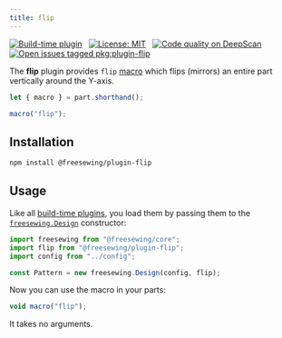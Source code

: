 ```yaml
---
title: flip
---
```


[![Build-time plugin](https://img.shields.io/badge/Type-build--time-purple.svg)](/plugins) &nbsp; [![License: MIT](https://img.shields.io/npm/l/@freesewing/plugin-flip.svg?label=License)](https://www.npmjs.com/package/@freesewing/plugin-flip) &nbsp; [![Code quality on DeepScan](https://deepscan.io/api/teams/2114/projects/2993/branches/23256/badge/grade.svg)](https://deepscan.io/dashboard#view=project&tid=2114&pid=2993&bid=23256) &nbsp; [![Open issues tagged pkg:plugin-flip](https://img.shields.io/github/issues/freesewing/freesewing/pkg:plugin-flip.svg?label=Issues)](https://github.com/freesewing/freesewing/issues?q=is%3Aissue+is%3Aopen+label%3Apkg%3Aplugin-flip)

The **flip** plugin provides `flip` [macro](/plugins#macros) which flips (mirrors) an entire part vertically around the Y-axis.

```js
let { macro } = part.shorthand();

macro("flip");
```

## Installation

```bash
npm install @freesewing/plugin-flip
```

## Usage

Like all [build-time plugins](/plugins#build-time-plugins), you load them by passing them to the [`freesewing.Design`](/api#design) constructor:

```js
import freesewing from "@freesewing/core";
import flip from "@freesewing/plugin-flip";
import config from "../config";

const Pattern = new freesewing.Design(config, flip);
```

Now you can use the macro in your parts:

```js
void macro("flip");
```

It takes no arguments.